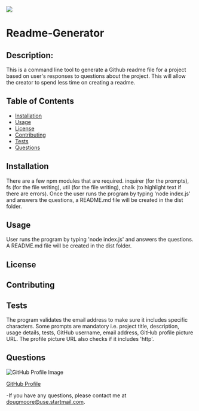 
<img src="https://img.shields.io/badge/AllAroundD-Readme%20Generator-green">

# Readme-Generator

## Description:
  This is a command line tool to generate a Github readme file for a project based on user's responses to questions about the project. This will allow the creator to spend less time on creating a readme.

## Table of Contents
  - [Installation](#Installation)
  - [Usage](#Usage)
  - [License](#License)
  - [Contributing](#Contributing)
  - [Tests](#Tests)
  - [Questions](#Questions)

## Installation
  There are a few npm modules that are required. inquirer (for the prompts), fs (for the file writing), util (for the file writing), chalk (to highlight text if there are errors). Once the user runs the program by typing 'node index.js' and answers the questions, a README.md file will be created in the dist folder.

## Usage
  User runs the program by typing 'node index.js' and answers the questions. A README.md file will be created in the dist folder.

## License
  

## Contributing
  

## Tests
  The program validates the email address to make sure it includes specific characters. Some prompts are mandatory i.e. project title, description, usage details, tests, GitHub username, email address, GitHub profile picture URL. The profile picture URL also checks if it includes 'http'.

## Questions
![GitHub Profile Image](https://avatars3.githubusercontent.com/u/64918107?s=460&u=4277fa2bf868713adec524f08700cee517941e82&v=4)

[GitHub Profile](https://github.com/AllAroundD/)

-If you have any questions, please contact me at [dougmoore@use.startmail.com](mailto:dougmoore@use.startmail.com?subject=[GitHub]%20Source%20Question).
